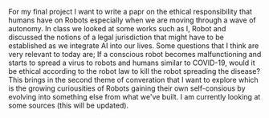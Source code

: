 For my final project I want to write a papr on the ethical responsibility that humans have on Robots especially when we are moving through a wave of autonomy. In class we looked at some works such as I, Robot and discussed the notions of a legal jurisdiction that might have to be established as we integrate AI into our lives. Some questions that I think are very relevant to today are; If a conscious robot becomes malfunctioning and starts to spread a virus to robots and humans similar to COVID-19, would it be ethical according to the robot law to kill the robot spreading the disease? This brings in the second theme of converation that I want to explore which is the growing curiousities of Robots gaining their own self-consious by evolving into something else from what we've built. 
I am currently looking at some sources (this will be updated).

